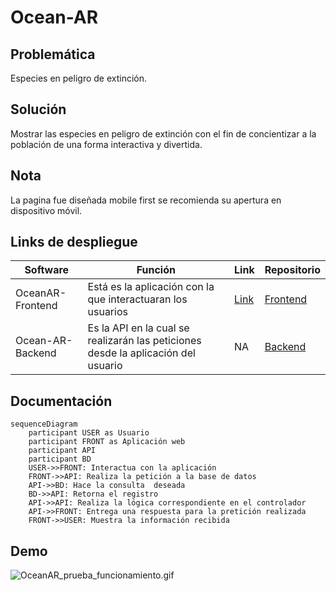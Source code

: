 # Ocean-AR

## Problemática
Especies en peligro de extinción.

## Solución
Mostrar las especies en peligro de extinción  con el fin de concientizar a la población de una forma interactiva y divertida.

## Nota
La pagina fue diseñada mobile first se recomienda su apertura en dispositivo móvil.

## Links de despliegue
| Software | Función | Link | Repositorio |
| ------------- | ------------- | ------------- | ------------- |
| OceanAR-Frontend | Está es la aplicación con la que interactuaran los usuarios | [Link](https://moiseshernandez26.github.io/OceanAR-Frontend/) | [Frontend](https://github.com/moiseshernandez26/OceanAR-Frontend) |
| Ocean-AR-Backend | Es la API en la cual se realizarán las peticiones desde la aplicación del usuario | NA | [Backend](https://github.com/armap99/Ocean-AR-Backend) |

## Documentación
```mermaid
sequenceDiagram
    participant USER as Usuario
    participant FRONT as Aplicación web
    participant API
    participant BD
    USER->>FRONT: Interactua con la aplicación
    FRONT->>API: Realiza la petición a la base de datos
    API->>BD: Hace la consulta  deseada
    BD->>API: Retorna el registro
    API->>API: Realiza la lógica correspondiente en el controlador
    API->>FRONT: Entrega una respuesta para la pretición realizada
    FRONT->>USER: Muestra la información recibida
```

## Demo
![OceanAR_prueba_funcionamiento.gif](https://github.com/MarioMog/Ocean-AR/blob/main/imgs/OceanAR_prueba_funcionamiento.gif)
